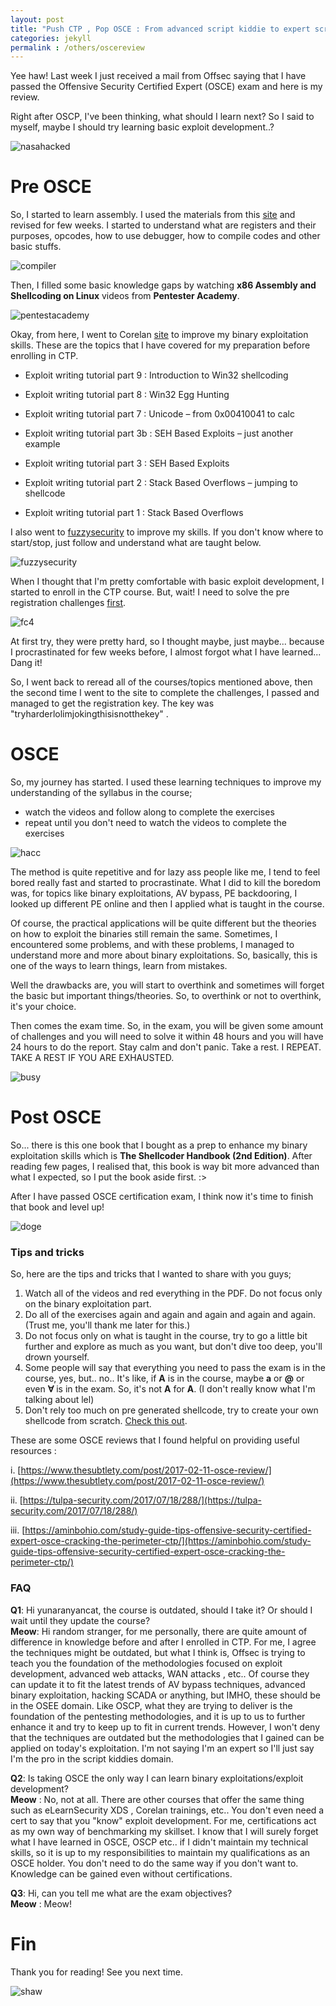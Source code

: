 ```yaml
---
layout: post
title: "Push CTP , Pop OSCE : From advanced script kiddie to expert script kiddie"
categories: jekyll
permalink : /others/oscereview
---
```


Yee haw! Last week I just received a mail from Offsec saying that I have passed the Offensive Security Certified Expert (OSCE) exam and here is my review.

Right after OSCP, I've been thinking, what should I learn next? So I said to myself, maybe I should try learning basic exploit development..?

![nasahacked](/musubi/assets/osce/nasahacked.gif)

# Pre OSCE

So, I started to learn assembly. I used the materials from this [site](http://opensecuritytraining.info/IntroX86.html) and revised for few weeks. I started to understand what are registers and their purposes, opcodes, how to use debugger, how to compile codes and other basic stuffs.

![compiler](/musubi/assets/osce/compiler.jpg)

Then, I filled some basic knowledge gaps by watching **x86 Assembly and Shellcoding on Linux** videos from **Pentester Academy**.

![pentestacademy](/musubi/assets/osce/pentesteracademy.png)

Okay, from here, I went to Corelan [site](http://opensecuritytraining.info/IntroX86.html) to improve my binary exploitation skills. These are the topics that I have covered for my preparation before enrolling in CTP.

- Exploit writing tutorial part 9 : Introduction to Win32 shellcoding

- Exploit writing tutorial part 8 : Win32 Egg Hunting

- Exploit writing tutorial part 7 : Unicode – from 0x00410041 to calc

- Exploit writing tutorial part 3b : SEH Based Exploits – just another example

- Exploit writing tutorial part 3 : SEH Based Exploits

- Exploit writing tutorial part 2 : Stack Based Overflows – jumping to shellcode

- Exploit writing tutorial part 1 : Stack Based Overflows

I also went to [fuzzysecurity](https://www.fuzzysecurity.com/tutorials.html) to improve my skills. If you don't know where to start/stop, just follow and understand what are taught below.

![fuzzysecurity](/musubi/assets/osce/fuzzysecurity.png)

When I thought that I'm pretty comfortable with basic exploit development, I started to enroll in the CTP course. But, wait! I need to solve the pre registration challenges [first](http://fc4.me/).

![fc4](/musubi/assets/osce/fc4.png)

At first try, they were pretty hard, so I thought maybe, just maybe... because I procrastinated for few weeks before, I almost forgot what I have learned... Dang it!

So, I went back to reread all of the courses/topics mentioned above, then the second time I went to the site to complete the challenges, I passed and managed to get the registration key. The key was "tryharderlolimjokingthisisnotthekey" .

# OSCE

So, my journey has started. I used these learning techniques to improve my understanding of the syllabus in the course;

- watch the videos and follow along to complete the exercises
- repeat until you don't need to watch the videos to complete the exercises

![hacc](/musubi/assets/osce/hacc.jpg)

The method is quite repetitive and for lazy ass people like me, I tend to feel bored really fast and started to procrastinate. What I did to kill the boredom was, for topics like binary exploitations, AV bypass, PE backdooring, I looked up different PE online and then I applied what is taught in the course.

Of course, the practical applications will be quite different but the theories on how to exploit the binaries still remain the same. Sometimes, I encountered some problems, and with these problems, I managed to understand more and more about binary exploitations. So, basically, this is one of the ways to learn things, learn from mistakes.

Well the drawbacks are, you will start to overthink and sometimes will forget the basic but important things/theories. So, to overthink or not to overthink, it's your choice.   

Then comes the exam time. So, in the exam, you will be given some amount of challenges and you will need to solve it within 48 hours and you will have 24 hours to do the report. Stay calm and don't panic. Take a rest. I REPEAT. TAKE A REST IF YOU ARE EXHAUSTED.

![busy](/musubi/assets/osce/busy.jpeg)

# Post OSCE

So... there is this one book that I bought as a prep to enhance my binary exploitation skills which is **The Shellcoder Handbook (2nd Edition)**. After reading few pages, I realised that, this book is way bit more advanced than what I expected, so I put the book aside first. :>

After I have passed OSCE certification exam, I think now it's time to finish that book and level up!

![doge](/musubi/assets/osce/dogehacker.jpg)

### Tips and tricks

So, here are the tips and tricks that I wanted to share with you guys;

1. Watch all of the videos and red everything in the PDF. Do not focus only on the binary exploitation part.
2. Do all of the exercises again and again and again and again and again. (Trust me, you'll thank me later for this.)
3. Do not focus only on what is taught in the course, try to go a little bit further and explore as much as you want, but don't dive too deep, you'll drown yourself.
4. Some people will say that everything you need to pass the exam is in the course, yes, but.. no.. It's like, if **A** is in the course, maybe **a** or **@** or even **∀** is in the exam. So, it's not **A** for **A**. (I don't really know what I'm talking about lel)
5. Don't rely too much on pre generated shellcode, try to create your own shellcode from scratch. [Check this out](https://www.exploit-db.com/docs/english/17065-manual-shellcode.pdf).

These are some OSCE reviews that I found helpful on providing useful resources :

i. [https://www.thesubtlety.com/post/2017-02-11-osce-review/](https://www.thesubtlety.com/post/2017-02-11-osce-review/)

ii. [https://tulpa-security.com/2017/07/18/288/](https://tulpa-security.com/2017/07/18/288/)

iii. [https://aminbohio.com/study-guide-tips-offensive-security-certified-expert-osce-cracking-the-perimeter-ctp/](https://aminbohio.com/study-guide-tips-offensive-security-certified-expert-osce-cracking-the-perimeter-ctp/)

### FAQ

**Q1**: Hi yunaranyancat, the course is outdated, should I take it? Or should I wait until they update the course?  
**Meow**: Hi random stranger, for me personally, there are quite amount of difference in knowledge before and after I enrolled in CTP. For me, I agree the techniques might be outdated, but what I think is, Offsec is trying to teach you the foundation of the methodologies focused on exploit development, advanced web attacks, WAN attacks , etc.. Of course they can update it to fit the latest trends of AV bypass techniques, advanced binary exploitation, hacking SCADA or anything, but IMHO, these should be in the OSEE domain. Like OSCP, what they are trying to deliver is the foundation of the pentesting methodologies, and it is up to us to further enhance it and try to keep up to fit in current trends. However, I won't deny that the techniques are outdated but the methodologies that I gained can be applied on today's exploitation. I'm not saying I'm an expert so I'll just say I'm the pro in the script kiddies domain.

**Q2**: Is taking OSCE the only way I can learn binary exploitations/exploit development?  
**Meow** : No, not at all. There are other courses that offer the same thing such as eLearnSecurity XDS , Corelan trainings, etc.. You don't even need a cert to say that you "know" exploit development. For me, certifications act as my own way of benchmarking my skillset. I know that I will surely forget what I have learned in OSCE, OSCP etc.. if I didn't maintain my technical skills, so it is up to my responsibilities to maintain my qualifications as an OSCE holder. You don't need to do the same way if you don't want to. Knowledge can be gained even without certifications.

**Q3**: Hi, can you tell me what are the exam objectives?  
**Meow** : Meow!

# Fin

Thank you for reading! See you next time.

![shaw](/musubi/assets/osce/shaw.gif)
